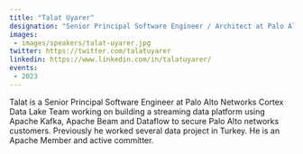 ```yaml
---
title: "Talat Uyarer"
designation: "Senior Principal Software Engineer / Architect at Palo Alto Networks"
images:
 - images/speakers/talat-uyarer.jpg
twitter: https://twitter.com/talatuyarer
linkedin: https://www.linkedin.com/in/talatuyarer/
events:
 - 2023
---
```


Talat is a Senior Principal Software Engineer at Palo Alto Networks Cortex Data Lake Team working on building a streaming data platform using Apache Kafka, Apache Beam and Dataflow to secure Palo Alto networks customers. Previously he worked several data project in Turkey. He is an Apache Member and active committer.